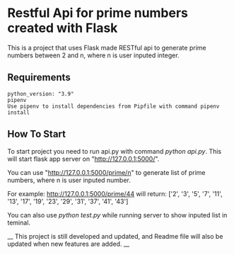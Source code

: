 # Restful Api for prime numbers created with Flask


This is a project that uses Flask made RESTful api to generate prime numbers between 2 and n, where n is user inputed integer.

## Requirements
    python_version: "3.9"
    pipenv
    Use pipenv to install dependencies from Pipfile with command pipenv install



## How To Start
To start project you need to run api.py with command *python api.py*. This will start flask app server on "http://127.0.0.1:5000/".

You can use "http://127.0.0.1:5000/prime/n" to generate list of prime numbers, where n is user inputed number.

For example:
http://127.0.0.1:5000/prime/44 will return: ['2', '3', '5', '7', '11', '13', '17', '19', '23', '29', '31', '37', '41', '43']


You can also use *python test.py* while running server to show inputed list in teminal.



__ This project is still developed and updated, and Readme file will also be updated when new features are added. __
